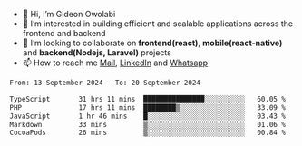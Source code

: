 - 👋 Hi, I’m Gideon Owolabi
- 👀 I’m interested in building efficient and scalable applications across the frontend and backend
- 💞️ I’m looking to collaborate on <b>frontend(react)</b>, <b>mobile(react-native)</b> and <b>backend(Nodejs, Laravel)</b> projects
- 📫 How to reach me <a href="mailto:gideoniyin2021@gmail.com">Mail</a>, <a href="https://www.linkedin.com/in/gideon-owolabi-9b667a232/">LinkedIn</a> and <a href="https://wa.me/2348055377085">Whatsapp</a>

<!---
gude1/gude1 is a ✨ special ✨ repository because its `README.md` (this file) appears on your GitHub profile.
You can click the Preview link to take a look at your changes.
--->

<!--START_SECTION:waka-->

```txt
From: 13 September 2024 - To: 20 September 2024

TypeScript       31 hrs 11 mins  ███████████████░░░░░░░░░░   60.05 %
PHP              17 hrs 11 mins  ████████▒░░░░░░░░░░░░░░░░   33.09 %
JavaScript       1 hr 46 mins    █░░░░░░░░░░░░░░░░░░░░░░░░   03.43 %
Markdown         33 mins         ▒░░░░░░░░░░░░░░░░░░░░░░░░   01.06 %
CocoaPods        26 mins         ▒░░░░░░░░░░░░░░░░░░░░░░░░   00.84 %
```

<!--END_SECTION:waka-->
